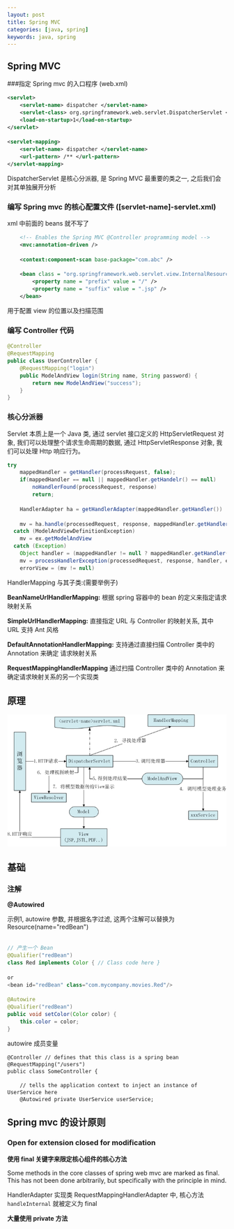 ```yaml
---
layout: post
title: Spring MVC
categories: [java, spring]
keywords: java, spring
---
```


## Spring MVC

###指定 Spring mvc 的入口程序 (web.xml)

```xml
<servlet>
    <servlet-name> dispatcher </servlet-name>
    <servlet-class> org.springframework.web.servlet.DispatcherServlet </servlet-class>
    <load-on-startup>1</load-on-startup>
</servlet>

<servlet-mapping>
    <servlet-name> dispatcher </servlet-name>
    <url-pattern> /** </url-pattern>
</servlet-mapping>
```

DispatcherServlet 是核心分派器, 是 Spring MVC 最重要的类之一, 之后我们会对其单独展开分析

### 编写 Spring mvc 的核心配置文件 ([servlet-name]-servlet.xml)

xml 中前面的 beans 就不写了

```xml
    <!-- Enables the Spring MVC @Controller programming model -->  
    <mvc:annotation-driven />  
    
    <context:component-scan base-package="com.abc" />
    
    <bean class = "org.springframework.web.servlet.view.InternalResourceViewResolver">
        <property name = "prefix" value = "/" />
        <property name = "suffix" value = ".jsp" />
    </bean>
```

用于配置 view 的位置以及扫描范围

### 编写 Controller 代码

```java
@Controller
@RequestMapping
public class UserController {
    @RequestMapping("login")
    public ModelAndView login(String name, String password) {
        return new ModelAndView("success");
    }
}
```

### 核心分派器

Servlet 本质上是一个 Java 类, 通过 servlet 接口定义的 HttpServletRequest 对象,
我们可以处理整个请求生命周期的数据, 通过 HttpServletResponse 对象, 我们可以处理 Http 响应行为。

```java
try 
    mappedHandler = getHandler(processRequest, false);
    if(mappedHandler == null || mappedHandler.getHandelr() == null)
        noHandlerFound(processRequest, response)
        return;
    
    HandlerAdapter ha = getHandlerAdapter(mappedHandler.getHandler())
    
    mv = ha.handle(processedRequest, response, mappedHandler.getHandler())
  catch (ModelAndViewDefinitionException)
    mv = ex.getModelAndView
  catch (Exception)
    Object handler = (mappedHandler != null ? mappedHandler.getHandler() : null)
    mv = processHandlerException(processedRequest, response, handler, ex);
    errorView = (mv != null)
```

HandlerMapping 与其子类:(需要举例子)

**BeanNameUrlHandlerMapping:** 根据 spring 容器中的 bean 的定义来指定请求映射关系

**SimpleUrlHandlerMapping:** 直接指定 URL 与 Controller 的映射关系, 其中 URL 支持 Ant 风格

**DefaultAnnotationHandlerMapping:** 支持通过直接扫描 Controller 类中的 Annotation 来确定
请求映射关系

**RequestMappingHandlerMapping** 通过扫描 Controller 类中的 Annotation 来确定请求映射关系的另一个实现类

## 原理

![](/images/posts/spring/springmvc-prin.jpg)


## 基础

### 注解

**@Autowired**


示例1, autowire 参数, 并根据名字过滤, 这两个注解可以替换为 Resource(name="redBean")

```java

// 产生一个 Bean
@Qualifier("redBean") 
class Red implements Color { // Class code here }

or 
<bean id="redBean" class="com.mycompany.movies.Red"/>

@Autowire
@Qualifier("redBean")
public void setColor(Color color) {
    this.color = color;
}
```

autowire 成员变量

```
@Controller // defines that this class is a spring bean 
@RequestMapping("/users") 
public class SomeController { 

    // tells the application context to inject an instance of UserService here 
    @Autowired private UserService userService;
```




## Spring mvc 的设计原则

### Open for extension closed for modification

**使用 final 关键字来限定核心组件的核心方法**

Some methods in the core classes of spring web mvc are marked as final. This has
not been done arbitrarily, but specifically with the principle in mind.

HandlerAdapter 实现类 RequestMappingHandlerAdapter 中, 核心方法 `handleInternal` 就被定义为 final

**大量使用 private 方法**






